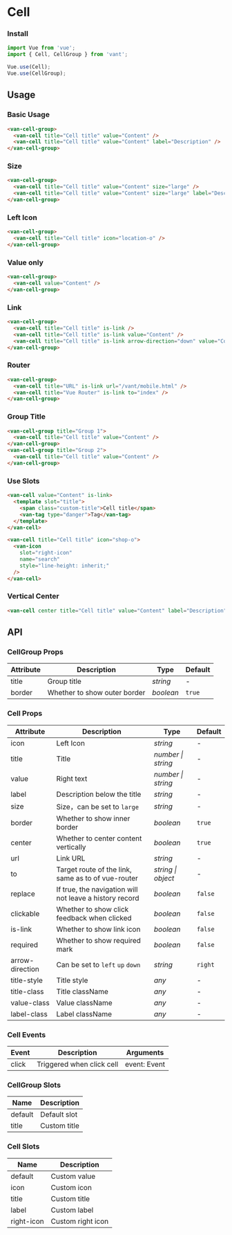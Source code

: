 # Cell

### Install

```js
import Vue from 'vue';
import { Cell, CellGroup } from 'vant';

Vue.use(Cell);
Vue.use(CellGroup);
```

## Usage

### Basic Usage

```html
<van-cell-group>
  <van-cell title="Cell title" value="Content" />
  <van-cell title="Cell title" value="Content" label="Description" />
</van-cell-group>
```

### Size

```html
<van-cell-group>
  <van-cell title="Cell title" value="Content" size="large" />
  <van-cell title="Cell title" value="Content" size="large" label="Description" />
</van-cell-group>
```

### Left Icon

```html
<van-cell-group>
  <van-cell title="Cell title" icon="location-o" />
</van-cell-group>
```

### Value only

```html
<van-cell-group>
  <van-cell value="Content" />
</van-cell-group>
```

### Link

```html
<van-cell-group>
  <van-cell title="Cell title" is-link />
  <van-cell title="Cell title" is-link value="Content" />
  <van-cell title="Cell title" is-link arrow-direction="down" value="Content" />
</van-cell-group>
```

### Router

```html
<van-cell-group>
  <van-cell title="URL" is-link url="/vant/mobile.html" />
  <van-cell title="Vue Router" is-link to="index" />
</van-cell-group>
```

### Group Title

```html
<van-cell-group title="Group 1">
  <van-cell title="Cell title" value="Content" />
</van-cell-group>
<van-cell-group title="Group 2">
  <van-cell title="Cell title" value="Content" />
</van-cell-group>
```

### Use Slots

```html
<van-cell value="Content" is-link>
  <template slot="title">
    <span class="custom-title">Cell title</span>
    <van-tag type="danger">Tag</van-tag>
  </template>
</van-cell>

<van-cell title="Cell title" icon="shop-o">
  <van-icon
    slot="right-icon"
    name="search"
    style="line-height: inherit;"
  />
</van-cell>
```

### Vertical Center

```html
<van-cell center title="Cell title" value="Content" label="Description" />
```

## API

### CellGroup Props

| Attribute | Description | Type | Default |
|------|------|------|------|
| title | Group title | *string* | - |
| border | Whether to show outer border | *boolean* | `true` |

### Cell Props

| Attribute | Description | Type | Default |
|------|------|------|------|
| icon | Left Icon | *string* | - |
| title | Title | *number \| string* | - |
| value | Right text | *number \| string* | - |
| label | Description below the title | *string* | - |
| size | Size，can be set to `large` | *string* | - |
| border | Whether to show inner border | *boolean* | `true` |
| center | Whether to center content vertically | *boolean* | `true` |
| url | Link URL | *string* | - |
| to | Target route of the link, same as to of vue-router | *string \| object* | - |
| replace | If true, the navigation will not leave a history record | *boolean* | `false` |
| clickable | Whether to show click feedback when clicked | *boolean* | `false` |
| is-link | Whether to show link icon | *boolean* | `false` |
| required | Whether to show required mark | *boolean* | `false` |
| arrow-direction | Can be set to `left` `up` `down` | *string* | `right` |
| title-style | Title style | *any* | - |
| title-class | Title className | *any* | - |
| value-class | Value className | *any* | - |
| label-class | Label className | *any* | - |

### Cell Events

| Event | Description | Arguments |
|------|------|------|
| click | Triggered when click cell | event: Event |

### CellGroup Slots

| Name | Description |
|------|------|
| default | Default slot |
| title | Custom title |

### Cell Slots

| Name | Description |
|------|------|
| default | Custom value |
| icon | Custom icon |
| title | Custom title |
| label | Custom label |
| right-icon | Custom right icon |
